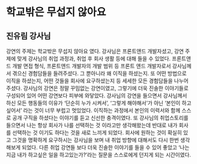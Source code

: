 학교밖은 무섭지 않아요
=================
진유림 강사님
-----------
강연의 주제는 학교밖은 무섭지 않아요 였다. 강사님은 프론트앤드 개발자셨고, 강연 주제에 맞게 강사님의 취업 과정과, 취업 후 회사 생활 등에 대해 들을 수 있었다. 프론트앤드 개발 면접 형식, 프론트앤드 개발자의 개발 범위 등 프론트 앤드 개발자로서 강사님께서 겪으신 경험담들을 들려주셨다. 그 뿐아니라 왜 이직을 하셨는지. 또 어떤 방법으로 이직을 하셨는지, 어떤 것들을 회사에 요구하셨는지 등 세세한 모든 경험담들을 나누어주셨다. 강사님의 강연은 정말 꾸밈없는 강연이였고, 그렇기에 더욱 진솔한 이야기들로 구성되어 있어 어떤 강연보다 피부에 와닿았다. 강사님의 강연을 들으면서 강사님께서 하신 모든 행동들의 이유가 ‘단순히 누가 시켜서’, ‘그렇게  해야해서’가 아닌 ‘본인이 하고싶어서’ 라는 것이 너무 부럽고 멋있었다. 이직하는 과정에서 본인의 이력서와 함께 스스로 공개 구직을 하셨다는 이야기를 듣고 신선한 충격이였다. 또 강사님의 취업스토리를 들으면서 나는 항상 회사가 나를 선택하는 것 이라고만 생각해왔는데 반대로 내가 회사를 선택하는 것 이기도 하다는 것을 새로 느끼게 되었다. 회사에 원하는 것이 확실히 있고 그것을 명확하게 요구하시는 강사님을 보며 내 취업 방향에 대해서도 다시 한번 생각해보게 되었다. 다른 취업 강연들 보다 더욱 진솔한 이야기를 들을 수 있어 좋았고 ‘나는 지금 내가 하고싶은 일을 하고있는가?’라는 질문을 스스로에게 던지게 되는 시간이였다.
